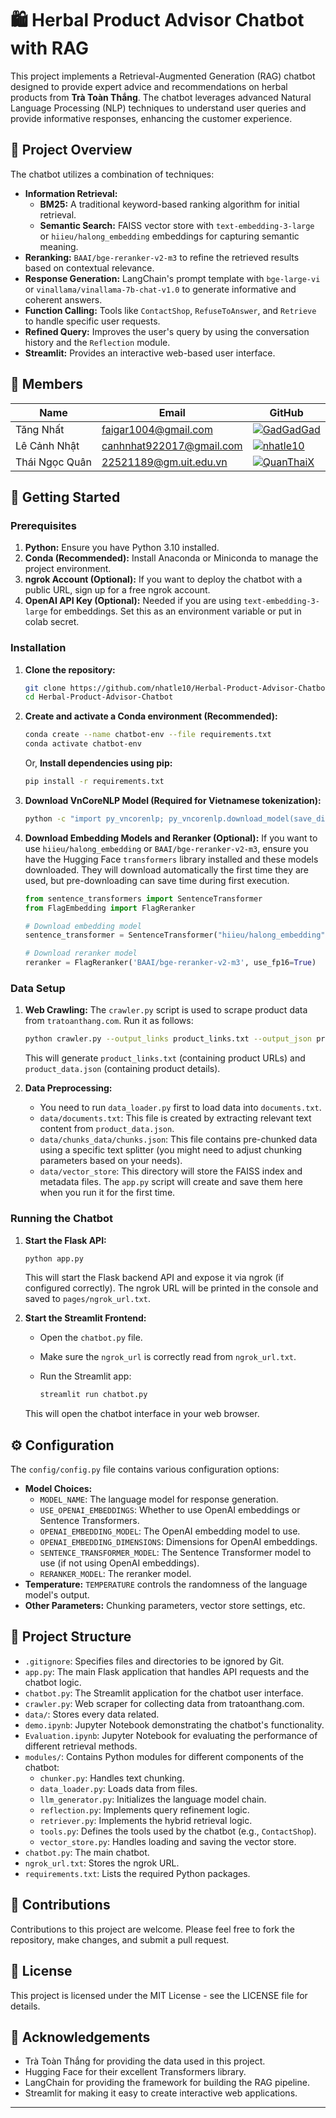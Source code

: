 # 🛍️ Herbal Product Advisor Chatbot with RAG

This project implements a Retrieval-Augmented Generation (RAG) chatbot designed to provide expert advice and recommendations on herbal products from **Trà Toàn Thắng**. The chatbot leverages advanced Natural Language Processing (NLP) techniques to understand user queries and provide informative responses, enhancing the customer experience.

## 📝 Project Overview

The chatbot utilizes a combination of techniques:

*   **Information Retrieval:**
    *   **BM25:** A traditional keyword-based ranking algorithm for initial retrieval.
    *   **Semantic Search:** FAISS vector store with `text-embedding-3-large` or `hiieu/halong_embedding` embeddings for capturing semantic meaning.
*   **Reranking:** `BAAI/bge-reranker-v2-m3` to refine the retrieved results based on contextual relevance.
*   **Response Generation:** LangChain's prompt template with `bge-large-vi` or `vinallama/vinallama-7b-chat-v1.0` to generate informative and coherent answers.
*   **Function Calling:** Tools like `ContactShop`, `RefuseToAnswer`, and `Retrieve` to handle specific user requests.
*   **Refined Query:** Improves the user's query by using the conversation history and the `Reflection` module.
*   **Streamlit:** Provides an interactive web-based user interface.
  
## 📑 Members

| Name           | Email                    | GitHub                                                                               |
| -------------- | ------------------------ | ------------------------------------------------------------------------------------ |
| Tăng Nhất      | faigar1004@gmail.com     | [![GadGadGad](https://img.shields.io/badge/GadGadGad-%2324292f.svg?style=flat-square&logo=github)](https://github.com/GadGadGad) |
| Lê Cảnh Nhật   | canhnhat922017@gmail.com | [![nhatle10](https://img.shields.io/badge/nhatle10-%2324292f.svg?style=flat-square&logo=github)](https://github.com/nhatle10)    |
| Thái Ngọc Quân | 22521189@gm.uit.edu.vn   | [![QuanThaiX](https://img.shields.io/badge/QuanThaiX-%2324292f.svg?style=flat-square&logo=github)](https://github.com/QuanThaiX) |

## 🚀 Getting Started

### Prerequisites

1. **Python:** Ensure you have Python 3.10 installed.
2. **Conda (Recommended):** Install Anaconda or Miniconda to manage the project environment.
3. **ngrok Account (Optional):** If you want to deploy the chatbot with a public URL, sign up for a free ngrok account.
4. **OpenAI API Key (Optional):** Needed if you are using `text-embedding-3-large` for embeddings. Set this as an environment variable or put in colab secret.

### Installation

1. **Clone the repository:**

    ```bash
    git clone https://github.com/nhatle10/Herbal-Product-Advisor-Chatbot.git
    cd Herbal-Product-Advisor-Chatbot
    ```

2. **Create and activate a Conda environment (Recommended):**

    ```bash
    conda create --name chatbot-env --file requirements.txt
    conda activate chatbot-env
    ```

    Or, **Install dependencies using pip:**

    ```bash
    pip install -r requirements.txt
    ```

3. **Download VnCoreNLP Model (Required for Vietnamese tokenization):**

    ```bash
    python -c "import py_vncorenlp; py_vncorenlp.download_model(save_dir='/usr/local/lib/python3.10/dist-packages/py_vncorenlp')"
    ```
4. **Download Embedding Models and Reranker (Optional):**
    If you want to use `hiieu/halong_embedding` or `BAAI/bge-reranker-v2-m3`, ensure you have the Hugging Face `transformers` library installed and these models downloaded. They will download automatically the first time they are used, but pre-downloading can save time during first execution.
    ```python
    from sentence_transformers import SentenceTransformer
    from FlagEmbedding import FlagReranker

    # Download embedding model
    sentence_transformer = SentenceTransformer("hiieu/halong_embedding")

    # Download reranker model
    reranker = FlagReranker('BAAI/bge-reranker-v2-m3', use_fp16=True)
    ```

### Data Setup

1. **Web Crawling:** The `crawler.py` script is used to scrape product data from `tratoanthang.com`. Run it as follows:

    ```bash
    python crawler.py --output_links product_links.txt --output_json product_data.json --headless
    ```
    This will generate `product_links.txt` (containing product URLs) and `product_data.json` (containing product details).

2. **Data Preprocessing:**
    * You need to run `data_loader.py` first to load data into `documents.txt`.
    *   `data/documents.txt`: This file is created by extracting relevant text content from `product_data.json`.
    *   `data/chunks_data/chunks.json`: This file contains pre-chunked data using a specific text splitter (you might need to adjust chunking parameters based on your needs).
    *   `data/vector_store`: This directory will store the FAISS index and metadata files. The `app.py` script will create and save them here when you run it for the first time.

### Running the Chatbot
1. **Start the Flask API:**
    ```bash
    python app.py
    ```
    This will start the Flask backend API and expose it via ngrok (if configured correctly). The ngrok URL will be printed in the console and saved to `pages/ngrok_url.txt`.

2. **Start the Streamlit Frontend:**
    *   Open the `chatbot.py` file.
    *   Make sure the `ngrok_url` is correctly read from `ngrok_url.txt`.
    *   Run the Streamlit app:

        ```bash
        streamlit run chatbot.py
        ```

    This will open the chatbot interface in your web browser.

## ⚙️ Configuration

The `config/config.py` file contains various configuration options:

*   **Model Choices:**
    *   `MODEL_NAME`: The language model for response generation.
    *   `USE_OPENAI_EMBEDDINGS`: Whether to use OpenAI embeddings or Sentence Transformers.
    *   `OPENAI_EMBEDDING_MODEL`: The OpenAI embedding model to use.
    *   `OPENAI_EMBEDDING_DIMENSIONS`: Dimensions for OpenAI embeddings.
    *   `SENTENCE_TRANSFORMER_MODEL`: The Sentence Transformer model to use (if not using OpenAI embeddings).
    *   `RERANKER_MODEL`: The reranker model.
*   **Temperature:**  `TEMPERATURE` controls the randomness of the language model's output.
*   **Other Parameters:** Chunking parameters, vector store settings, etc.

## 📂 Project Structure

*   `.gitignore`: Specifies files and directories to be ignored by Git.
*   `app.py`: The main Flask application that handles API requests and the chatbot logic.
*   `chatbot.py`: The Streamlit application for the chatbot user interface.
*   `crawler.py`: Web scraper for collecting data from tratoanthang.com.
*   `data/`: Stores every data related.
*   `demo.ipynb`: Jupyter Notebook demonstrating the chatbot's functionality.
*   `Evaluation.ipynb`: Jupyter Notebook for evaluating the performance of different retrieval methods.
*   `modules/`: Contains Python modules for different components of the chatbot:
    *   `chunker.py`: Handles text chunking.
    *   `data_loader.py`: Loads data from files.
    *   `llm_generator.py`: Initializes the language model chain.
    *   `reflection.py`: Implements query refinement logic.
    *   `retriever.py`: Implements the hybrid retrieval logic.
    *   `tools.py`: Defines the tools used by the chatbot (e.g., `ContactShop`).
    *   `vector_store.py`: Handles loading and saving the vector store.
*   `chatbot.py`: The main chatbot.
*   `ngrok_url.txt`: Stores the ngrok URL.
*   `requirements.txt`: Lists the required Python packages.

## 🤝 Contributions
Contributions to this project are welcome. Please feel free to fork the repository, make changes, and submit a pull request.

## 📄 License
This project is licensed under the MIT License - see the LICENSE file for details.

## 🙏 Acknowledgements
- Trà Toàn Thắng for providing the data used in this project.
- Hugging Face for their excellent Transformers library.
- LangChain for providing the framework for building the RAG pipeline.
- Streamlit for making it easy to create interactive web applications.

---

